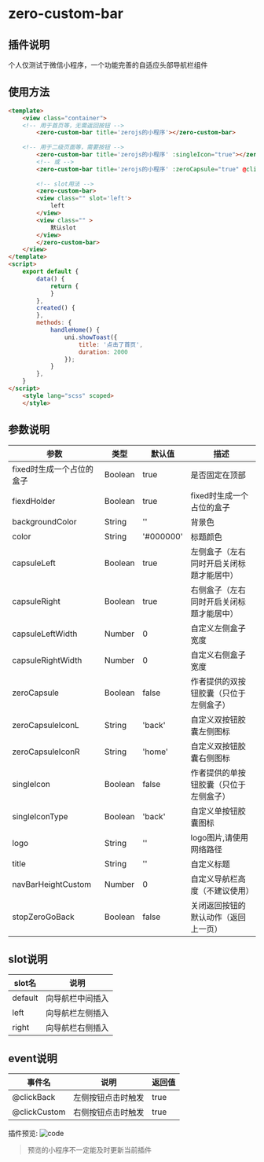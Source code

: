 # zero-custom-bar


## 插件说明

个人仅测试于微信小程序，一个功能完善的自适应头部导航栏组件


## 使用方法

```html
<template>
	<view class="container">
	<!-- 用于首页等，无需返回按钮 -->
		<zero-custom-bar title='zerojs的小程序'></zero-custom-bar>
		
	<!-- 用于二级页面等，需要按钮 -->
		<zero-custom-bar title='zerojs的小程序' :singleIcon="true"></zero-custom-bar>	
		<!-- 或 -->
		<zero-custom-bar title='zerojs的小程序' :zeroCapsule="true" @clickCustom='handleHome'></zero-custom-bar>
		
		<!-- slot用法 -->
		<zero-custom-bar>
		<view class="" slot='left'>
			left
		</view>
		<view class="" >
			默认slot
		</view>
		</zero-custom-bar>
	</view>
</template>
<script>
	export default {
		data() {
			return {
			}
		},
		created() {
		},
		methods: {
			handleHome() {
				uni.showToast({
					title: '点击了首页',
					duration: 2000
				});
			}
		},
	}
</script>
	<style lang="scss" scoped>
	</style>
```

## 参数说明

|参数						|类型	|默认值		|描述										|
|--							|--		|--			|--											|
|fixed时生成一个占位的盒子	|Boolean|true		|是否固定在顶部								|
|fiexdHolder				|Boolean|true		|fixed时生成一个占位的盒子					|
|backgroundColor			|String	|''			|背景色										|
|color						|String	|'#000000'	|标题颜色									|
|capsuleLeft				|Boolean|true		|左侧盒子（左右同时开启关闭标题才能居中）	|
|capsuleRight				|Boolean|true		|右侧盒子（左右同时开启关闭标题才能居中）	|
|capsuleLeftWidth			|Number	|0			|自定义左侧盒子宽度							|
|capsuleRightWidth			|Number	|0			|自定义右侧盒子宽度							|
|zeroCapsule				|Boolean|false		|作者提供的双按钮胶囊（只位于左侧盒子）		|
|zeroCapsuleIconL			|String	|'back'		|自定义双按钮胶囊左侧图标					|
|zeroCapsuleIconR			|String	|'home'		|自定义双按钮胶囊右侧图标					|
|singleIcon					|Boolean|false		|作者提供的单按钮胶囊（只位于左侧盒子）		|
|singleIconType				|Boolean|'back'		|自定义单按钮胶囊图标						|
|logo						|String	|''			|logo图片,请使用网络路径					|
|title						|String	|''			|自定义标题									|
|navBarHeightCustom			|Number	|0			|自定义导航栏高度（不建议使用）				|
|stopZeroGoBack				|Boolean|false		|关闭返回按钮的默认动作（返回上一页）		|

## slot说明
|slot名	|说明				|
|--		|--					|
|default|向导航栏中间插入	|
|left	|向导航栏左侧插入	|
|right	|向导航栏右侧插入	|

## event说明
|事件名		|说明				|返回值	|
|--			|--					|--		|
|@clickBack	|左侧按钮点击时触发	|true	|
|@clickCustom	|右侧按钮点击时触发	|true	|




插件预览:
![code](https://img.jszero.cn/mweb/we_code.jpg)

> 预览的小程序不一定能及时更新当前插件